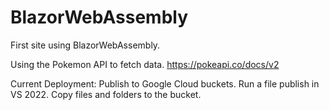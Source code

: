# BlazorWebAssembly
First site using BlazorWebAssembly.

Using the Pokemon API to fetch data.
https://pokeapi.co/docs/v2

Current Deployment:
Publish to Google Cloud buckets. 
Run a file publish in VS 2022.
Copy files and folders to the bucket.